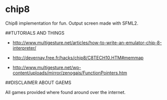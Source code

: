 # chip8

Chip8 implementation for fun.
Output screen made with SFML2.

##TUTORIALS AND THINGS

* http://www.multigesture.net/articles/how-to-write-an-emulator-chip-8-interpreter/

* http://devernay.free.fr/hacks/chip8/C8TECH10.HTM#memmap

* http://www.multigesture.net/wp-content/uploads/mirror/zenogais/FunctionPointers.htm

##DISCLAIMER ABOUT GAEMS

All games provided where found around over the internet.

